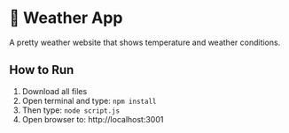 # 🌸 Weather App

A pretty weather website that shows temperature and weather conditions.

## How to Run
1. Download all files
2. Open terminal and type: `npm install`
3. Then type: `node script.js`
4. Open browser to: http://localhost:3001
